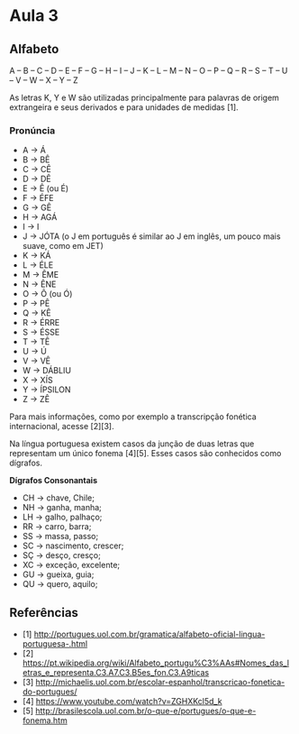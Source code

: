 # Aula 3

## Alfabeto

A – B – C – D – E – F – G – H – I – J – K – L – M – N – O – P – Q – R – S – T – U – V – W – X – Y – Z

As letras K, Y e W são utilizadas principalmente para palavras de origem extrangeira e seus derivados e 
para unidades de medidas [1].

### Pronúncia

- A -> Á
- B -> BÊ
- C -> CÊ
- D -> DÊ
- E -> Ê (ou É)
- F -> ÉFE
- G -> GÊ
- H -> AGÁ
- I -> I
- J -> JÓTA (o J em português é similar ao J em inglês, um pouco mais suave, como em JET)
- K -> KÁ
- L -> ÉLE
- M -> ÊME
- N -> ÊNE
- O -> Ô (ou Ó)
- P -> PÊ
- Q -> KÊ
- R -> ÉRRE
- S -> ÉSSE
- T -> TÊ
- U -> Ú
- V -> VÊ
- W -> DÁBLIU
- X -> XÍS
- Y -> ÍPSILON
- Z -> ZÊ

Para mais informações, como por exemplo a transcripção fonética internacional, acesse [2][3].

Na língua portuguesa existem casos da junção de duas letras que representam um único fonema [4][5]. Esses casos são conhecidos como dígrafos.

**Dígrafos Consonantais**

- CH -> chave, Chile;
- NH -> ganha, manha;
- LH -> galho, palhaço;
- RR -> carro, barra;
- SS -> massa, passo;
- SC -> nascimento, crescer;
- SÇ -> desço, cresço;
- XC -> exceção, excelente;
- GU -> gueixa, guia;
- QU -> quero, aquilo;

## Referências

- [1] http://portugues.uol.com.br/gramatica/alfabeto-oficial-lingua-portuguesa-.html
- [2] https://pt.wikipedia.org/wiki/Alfabeto_portugu%C3%AAs#Nomes_das_letras_e_representa.C3.A7.C3.B5es_fon.C3.A9ticas
- [3] http://michaelis.uol.com.br/escolar-espanhol/transcricao-fonetica-do-portugues/
- [4] https://www.youtube.com/watch?v=ZGHXKcl5d_k
- [5] http://brasilescola.uol.com.br/o-que-e/portugues/o-que-e-fonema.htm
